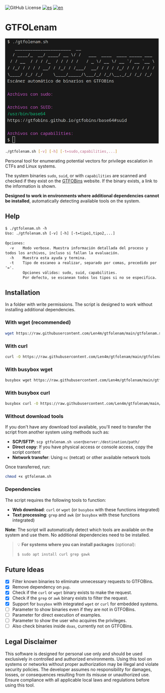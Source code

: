 ![GitHub License](https://img.shields.io/github/license/len4m/gtfolenam?style=flat-square)
[![es](https://img.shields.io/badge/README-es-red.svg?style=flat-square)](https://github.com/len4m/gtfolenam/)
[![en](https://img.shields.io/badge/README-en-yellow.svg?style=flat-square)](https://github.com/Len4m/gtfolenam/blob/main/README.en.md)

# GTFOLenam

<img src="image.png" width="500" alt="GTFOLenam scanner" style="margin-left:auto;margin-right:auto">

```bash
./gtfolenam.sh [-v] [-h] [-t=sudo,capabilities,...]
```


Personal tool for enumerating potential vectors for privilege escalation in CTFs and Linux systems.

The system binaries `sudo`, `suid`, or with `capabilities` are scanned and checked if they exist on the [GTFOBins](https://gtfobins.github.io/) website. If the binary exists, a link to the information is shown.

**Designed to work in environments where additional dependencies cannot be installed**, automatically detecting available tools on the system.

## Help

```
$ ./gtfolenam.sh -h
Uso: ./gtfolenam.sh [-v] [-h] [-t=tipo1,tipo2,...]

Opciones:
  -v    Modo verbose. Muestra información detallada del proceso y todos los archivos, incluso si fallan la evaluación.
  -h    Muestra esta ayuda y termina.
  -t    Tipo de escaneo a realizar, separado por comas, precedido por '='.
        Opciones válidas: sudo, suid, capabilities.
        Por defecto, se escanean todos los tipos si no se especifica.
```
## Installation

In a folder with write permissions. The script is designed to work without installing additional dependencies.

### With wget (recommended)
```bash
wget https://raw.githubusercontent.com/Len4m/gtfolenam/main/gtfolenam.sh && chmod +x gtfolenam.sh
```

### With curl
```bash
curl -O https://raw.githubusercontent.com/Len4m/gtfolenam/main/gtfolenam.sh && chmod +x gtfolenam.sh
```

### With busybox wget
```bash
busybox wget https://raw.githubusercontent.com/Len4m/gtfolenam/main/gtfolenam.sh && chmod +x gtfolenam.sh
```

### With busybox curl
```bash
busybox curl -O https://raw.githubusercontent.com/Len4m/gtfolenam/main/gtfolenam.sh && chmod +x gtfolenam.sh
```

### Without download tools
If you don't have any download tool available, you'll need to transfer the script from another system using methods such as:
- **SCP/SFTP**: `scp gtfolenam.sh user@server:/destination/path/`
- **Direct copy**: If you have physical access or console access, copy the script content
- **Network transfer**: Using `nc` (netcat) or other available network tools

Once transferred, run:
```bash
chmod +x gtfolenam.sh
```

### Dependencies

The script requires the following tools to function:
- **Web download**: `curl` or `wget` (or `busybox` with these functions integrated)
- **Text processing**: `grep` and `awk` (or `busybox` with these functions integrated)

**Note**: The script will automatically detect which tools are available on the system and use them. No additional dependencies need to be installed.

> 💡 **For systems where you can install packages** (optional):
> ```bash
> $ sudo apt install curl grep gawk
> ``` 

## Future Ideas
- [x] Filter known binaries to eliminate unnecessary requests to GTFOBins.
- [x] Remove dependency on `pup`.
- [x] Check if the `curl` or `wget` binary exists to make the request.
- [x] Check if the `grep` or `awk` binary exists to filter the request.
- [x] Support for `busybox` with integrated `wget` or `curl` for embedded systems.
- [ ] Parameter to show binaries even if they are not in GTFOBins.
- [ ] Parameter for direct execution of examples.
- [ ] Parameter to show the user who acquires the privileges.
- [ ] Also check binaries inside `doas`, currently not on GTFOBins.

## Legal Disclaimer

This software is designed for personal use only and should be used exclusively in controlled and authorized environments. Using this tool on systems or networks without proper authorization may be illegal and violate security policies. The developer assumes no responsibility for damages, losses, or consequences resulting from its misuse or unauthorized use. Ensure compliance with all applicable local laws and regulations before using this tool.